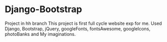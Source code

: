 # Django-Bootstrap
Project in hh branch
This project is first full cycle website exp for me.
Used Django, Bootstrap, jQuery, googleFonts, fontsAwesome, googleIcons, photoBanks and My imaginations. 
